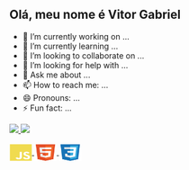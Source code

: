 ## Olá, meu nome é Vitor Gabriel

- 🔭 I’m currently working on ...
- 🌱 I’m currently learning ...
- 👯 I’m looking to collaborate on ...
- 🤔 I’m looking for help with ...
- 💬 Ask me about ...
- 📫 How to reach me: ...
- 😄 Pronouns: ...
- ⚡ Fun fact: ...

<div>
  <a href="https://github.com/viitorags">
  <img height="180px" src="https://github-readme-stats.vercel.app/api?username=viitorags&show_icons=true&theme=radical">
  <img height="180px" src="https://github-readme-stats.vercel.app/api/top-langs/?username=viitorags&layout=compact&theme=radical">
</div>

<div style="display: inline_block"><br>
  <img align="center" alt="Viito-Js" height="30" width="40" src="https://raw.githubusercontent.com/devicons/devicon/master/icons/javascript/javascript-plain.svg">
  <img align="center" alt="Viito-HTML" height="30" width="40" src="https://raw.githubusercontent.com/devicons/devicon/master/icons/html5/html5-original.svg">
  <img align="center" alt="Viito-CSS" height="30" width="40" src="https://raw.githubusercontent.com/devicons/devicon/master/icons/css3/css3-original.svg">
</div>

##
